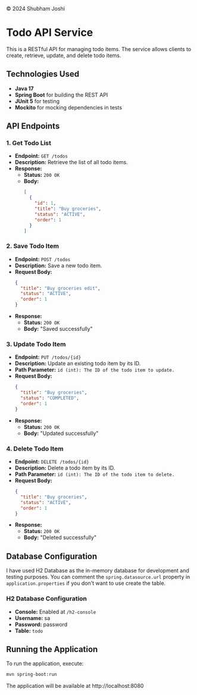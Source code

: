 
© 2024 Shubham Joshi

# Todo API Service

This is a RESTful API for managing todo items. The service allows clients to create, retrieve, update, and delete todo items.

## Technologies Used
- **Java 17**
- **Spring Boot** for building the REST API
- **JUnit 5** for testing
- **Mockito** for mocking dependencies in tests

## API Endpoints

### 1. Get Todo List

- **Endpoint:** `GET /todos`
- **Description:** Retrieve the list of all todo items.
- **Response:**
    - **Status:** `200 OK`
    - **Body:**
      ```json
      [
        {
          "id": 1,
          "title": "Buy groceries",
          "status": "ACTIVE",
          "order": 1
        }
      ]
      ```

### 2. Save Todo Item

- **Endpoint:** `POST /todos`
- **Description:** Save a new todo item.
- **Request Body:**
  ```json
  {
    "title": "Buy groceries edit",
    "status": "ACTIVE",
    "order": 1
  }
- **Response:**
  - **Status:** `200 OK`
  - **Body:** "Saved successfully"

### 3. Update Todo Item

- **Endpoint:** `PUT /todos/{id}`
- **Description:**  Update an existing todo item by its ID.
- **Path Parameter:** `id (int): The ID of the todo item to update.`
- **Request Body:**
  ```json
  {
    "title": "Buy groceries",
    "status": "COMPLETED",
    "order": 1
  }
- **Response:**
    - **Status:** `200 OK`
    - **Body:** "Updated successfully"
### 4. Delete Todo Item

- **Endpoint:** `DELETE /todos/{id}`
- **Description:**  Delete a todo item by its ID.
- **Path Parameter:** `id (int): The ID of the todo item to delete.`
- **Request Body:**
  ```json
  {
    "title": "Buy groceries",
    "status": "ACTIVE",
    "order": 1
  }
- **Response:**
    - **Status:** `200 OK`
    - **Body:** "Deleted successfully"
## Database Configuration

I have used H2 Database as the in-memory database for development and testing purposes.
You can comment the `spring.datasource.url` property in `application.properties` if you don't want to use create the table.

### H2 Database Configuration

- **Console:** Enabled at `/h2-console`
- **Username:** sa
- **Password:** password
- **Table:** `todo`


## Running the Application

To run the application, execute:
```sh
mvn spring-boot:run
```
The application will be available at http://localhost:8080
